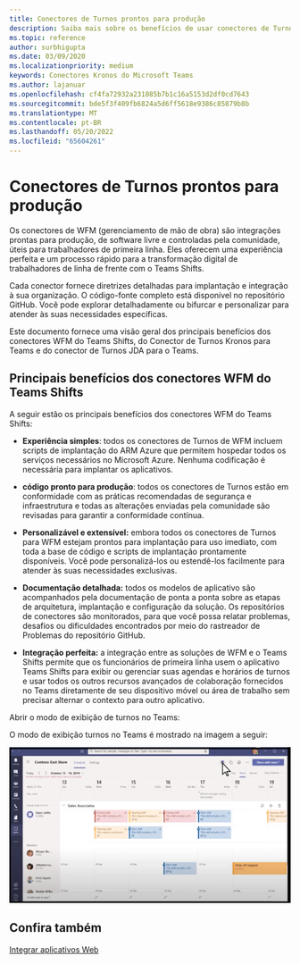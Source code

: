 ```yaml
---
title: Conectores de Turnos prontos para produção
description: Saiba mais sobre os benefícios de usar conectores de Turnos de gerenciamento de Mão de Obra para o Teams, como o conector Kronos-to-Teams Shifts e o conector de Turnos JDA para Teams
ms.topic: reference
author: surbhigupta
ms.date: 03/09/2020
ms.localizationpriority: medium
keywords: Conectores Kronos do Microsoft Teams
ms.author: lajanuar
ms.openlocfilehash: cf4fa72932a231085b7b1c16a5153d2df0cd7643
ms.sourcegitcommit: bde5f3f409fb6824a5d6ff5618e9386c85879b8b
ms.translationtype: MT
ms.contentlocale: pt-BR
ms.lasthandoff: 05/20/2022
ms.locfileid: "65604261"
---
```

# <a name="production-ready-shifts-connectors"></a>Conectores de Turnos prontos para produção  

Os conectores de WFM (gerenciamento de mão de obra) são integrações prontas para produção, de software livre e controladas pela comunidade, úteis para trabalhadores de primeira linha. Eles oferecem uma experiência perfeita e um processo rápido para a transformação digital de trabalhadores de linha de frente com o Teams Shifts.

Cada conector fornece diretrizes detalhadas para implantação e integração à sua organização. O código-fonte completo está disponível no repositório GitHub. Você pode explorar detalhadamente ou bifurcar e personalizar para atender às suas necessidades específicas.

Este documento fornece uma visão geral dos principais benefícios dos conectores WFM do Teams Shifts, do Conector de Turnos Kronos para Teams e do conector de Turnos JDA para o Teams.

## <a name="key-benefits-of-teams-shifts-wfm-connectors"></a>Principais benefícios dos conectores WFM do Teams Shifts

A seguir estão os principais benefícios dos conectores WFM do Teams Shifts:

* **Experiência simples**: todos os conectores de Turnos de WFM incluem scripts de implantação do ARM Azure que permitem hospedar todos os serviços necessários no Microsoft Azure. Nenhuma codificação é necessária para implantar os aplicativos.

* **código pronto para produção**: todos os conectores de Turnos estão em conformidade com as práticas recomendadas de segurança e infraestrutura e todas as alterações enviadas pela comunidade são revisadas para garantir a conformidade contínua.

* **Personalizável e extensível:** embora todos os conectores de Turnos para WFM estejam prontos para implantação para uso imediato, com toda a base de código e scripts de implantação prontamente disponíveis. Você pode personalizá-los ou estendê-los facilmente para atender às suas necessidades exclusivas.

* **Documentação detalhada:** todos os modelos de aplicativo são acompanhados pela documentação de ponta a ponta sobre as etapas de arquitetura, implantação e configuração da solução. Os repositórios de conectores são monitorados, para que você possa relatar problemas, desafios ou dificuldades encontrados por meio do rastreador de Problemas do repositório GitHub. 

* **Integração perfeita:** a integração entre as soluções de WFM e o Teams Shifts permite que os funcionários de primeira linha usem o aplicativo Teams Shifts para exibir ou gerenciar suas agendas e horários de turnos e usar todos os outros recursos avançados de colaboração fornecidos no Teams diretamente de seu dispositivo móvel ou área de trabalho sem precisar alternar o contexto para outro aplicativo.  

Abrir o modo de exibição de turnos no Teams:

O modo de exibição turnos no Teams é mostrado na imagem a seguir:

![Turnos abertos no Teams](../assets/images/teams-open-shifts-view.png)

## <a name="see-also"></a>Confira também

[Integrar aplicativos Web](~/samples/integrate-web-apps-overview.md)
